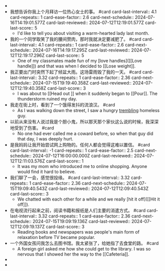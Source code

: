 -
- 我想告诉你我上个月拜访一位热心女士的事。 #card
  card-last-interval:: 4.1
  card-repeats:: 1
  card-ease-factor:: 2.6
  card-next-schedule:: 2024-07-16T14:19:01.577Z
  card-last-reviewed:: 2024-07-12T12:19:01.577Z
  card-last-score:: 5
	- I'd like to tell you about visiting a warm-hearted lady last month.
- 我的一个同学取笑了我的腰间赘肉，那时我就决定要减肥了。 #card
  card-last-interval:: 4.1
  card-repeats:: 1
  card-ease-factor:: 2.6
  card-next-schedule:: 2024-07-16T14:19:17.295Z
  card-last-reviewed:: 2024-07-12T12:19:17.296Z
  card-last-score:: 5
	- One of my classmates made fun of my [love handles]([[Love handle]]) and that was when I decided to [[Lose weight]].
- 我正要出门时突然下起了倾盆大雨。这场雷雨毁了我的一天。 #card
  card-last-interval:: 3.32
  card-repeats:: 1
  card-ease-factor:: 2.36
  card-next-schedule:: 2024-07-15T19:19:40.358Z
  card-last-reviewed:: 2024-07-12T12:19:40.358Z
  card-last-score:: 3
	- I was about to [[Head out ]] when it suddenly began to [[Pour]]. The thunderstorm ruined my day.
- 我走在街上时，看到了一个饿得发抖的流浪汉。 #card
	- As I was walking down the street, I saw a hungry [trembling]([[Tremble]]) homeless guy.
- 以前从来没有人说过我是个胆小鬼，所以那天那个家伙这么说的时候，我深深地受到了伤害。 #card
	- No one had ever called me a coward before, so when that guy did that day, I was deeply hurt.
- 是我妈妈让我开始尝试网上购物的。任何人都会觉得这难以置信。 #card
  card-last-interval:: -1
  card-repeats:: 1
  card-ease-factor:: 2.5
  card-next-schedule:: 2024-07-12T16:00:00.000Z
  card-last-reviewed:: 2024-07-12T12:11:03.576Z
  card-last-score:: 1
	- It was my mom who introduced me to online shopping. Anyone would find it hard to believe.
- 我们聊了一会，感觉很投缘。 #card
  card-last-interval:: 3.32
  card-repeats:: 1
  card-ease-factor:: 2.36
  card-next-schedule:: 2024-07-15T19:09:40.543Z
  card-last-reviewed:: 2024-07-12T12:09:40.543Z
  card-last-score:: 3
	- We chatted with each other for a while and we really [hit it off]([[Hit it off]]).
- 在电视流行起来之前，阅读书籍和报纸是人们主要的消遣方式。 #card
  card-last-interval:: 3.32
  card-repeats:: 1
  card-ease-factor:: 2.36
  card-next-schedule:: 2024-07-15T19:09:19.136Z
  card-last-reviewed:: 2024-07-12T12:09:19.137Z
  card-last-score:: 3
	- Reading books and newspapers was people's main form of relaxation before TV became popular.
- 一个外国女孩问我怎么去图书馆。我太紧张了，给她指了去食堂的路。 #card
	- A foreign girl asked me how she could get to the library. I was so nervous that I showed her the way to the [[Cafeteria]].
-
-